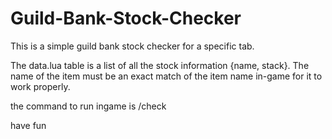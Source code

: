 # Guild-Bank-Stock-Checker

This is a simple guild bank stock checker for a specific tab.

The data.lua table is a list of all the stock information {name, stack}. The name of the item must be an exact match of the item name in-game for it to work properly.

the command to run ingame is /check

have fun
